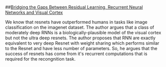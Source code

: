 ##[Bridging the Gaps Between Residual Learning, Recurrent Neural Networks and Visual Cortex](https://arxiv.org/abs/1604.03640)

We know that resnets have outperformed humans in tasks like image classification on the imagenet dataset. The author argues that a class of moderately deep RNNs is a biologically-plausible model of the visual cortex but not the ultra deep resnets. The author proposes that RNN are exactly equivalent to very deep Resnet with weight sharing which performs similar to the Resnet and have less number of parameters. So, he argues that the success of resnets has come from it's recurrent computations that is required for the recongnition task.
